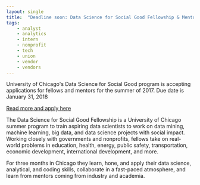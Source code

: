 ```yaml
---
layout: single
title:  "Deadline soon: Data Science for Social Good Fellowship & Mentors"
tags: 
    - analyst
    - analytics
    - intern
    - nonprofit
    - tech
    - union
    - vendor
    - vendors
---
```


University of Chicago's Data Science for Social Good program is accepting applications for fellows and mentors for the summer of 2017.
Due date is January 31, 2018

[Read more and apply here](https://dssg.uchicago.edu/faq-page/)

The Data Science for Social Good Fellowship is a University of Chicago summer program to train aspiring data scientists to work on data mining, machine learning, big data, and data science projects with social impact. Working closely with governments and nonprofits, fellows take on real-world problems in education, health, energy, public safety, transportation, economic development, international development, and more.

For three months in Chicago they learn, hone, and apply their data science, analytical, and coding skills, collaborate in a fast-paced atmosphere, and learn from mentors coming from industry and academia.
